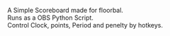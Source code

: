 A Simple Scoreboard made for floorbal. <br>
Runs as a OBS Python Script. <br>
Control Clock, points, Period and penelty by hotkeys.

